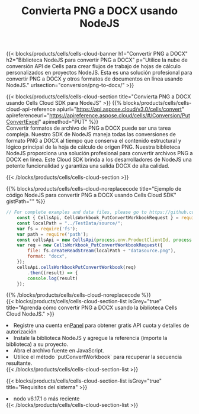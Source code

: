 ﻿---
title:  Convierta PNG a DOCX usando NodeJS
description:  Utilizar el SDK de la nube Aspose.Cells para NodeJS para convertir un archivo de formato PNG a un archivo de formato DOCX.
kwords: Excel, Convert PNG to DOCX, REST, NodeJS
howto: How to convert PNG to DOCX using Aspose.Cells Cloud NodeJS library.
---
{{< blocks/products/cells/cells-cloud-banner h1="Convertir PNG a DOCX" h2="Biblioteca NodeJS para convertir PNG a DOCX" p="Utilice la nube de conversión API de Cells para crear flujos de trabajo de hojas de cálculo personalizados en proyectos NodeJS. Esta es una solución profesional para convertir PNG a DOCX y otros formatos de documentos en línea usando NodeJS." urlsection="conversion/png-to-docx/" >}}

{{< blocks/products/cells/cells-cloud-section title="Convierta PNG a DOCX usando Cells Cloud SDK para NodeJS" >}}
{{% blocks/products/cells/cells-cloud-api-reference apiurl="https://api.aspose.cloud/v3.0/cells/convert" apireferenceurl="https://apireference.aspose.cloud/cells/#/Conversion/PutConvertExcel" apimethod="PUT" %}}
<br/>
Convertir formatos de archivo de PNG a DOCX puede ser una tarea compleja. Nuestro SDK de NodeJS maneja todas las conversiones de formato PNG a DOCX al tiempo que conserva el contenido estructural y lógico principal de la hoja de cálculo de origen PNG. Nuestra biblioteca NodeJS proporciona una solución profesional para convertir archivos PNG a DOCX en línea. Este Cloud SDK brinda a los desarrolladores de NodeJS una potente funcionalidad y garantiza una salida DOCX de alta calidad.

{{< /blocks/products/cells/cells-cloud-section >}}

{{% blocks/products/cells/cells-cloud-noreplacecode title="Ejemplo de código NodeJS para convertir PNG a DOCX usando Cells Cloud SDK" gistPath="" %}}
 
```js
// For complete examples and data files, please go to https://github.com/aspose-cells-cloud/aspose-cells-cloud-node/
    const { CellsApi, CellsWorkbook_PutConvertWorkbookRequest } = require("asposecellscloud");
    const localPath = "../TestData/source/";
    var fs = require('fs');
    var path = require('path');
    const cellsApi = new CellsApi(process.env.ProductClientId, process.env.ProductClientSecret);
    var req = new CellsWorkbook_PutConvertWorkbookRequest({
        file: fs.createReadStream(localPath + "datasource.png"),
        format: "docx",
    });
    cellsApi.cellsWorkbookPutConvertWorkbook(req)
        .then((result) => {
        console.log(result)
    });
```
 
{{% /blocks/products/cells/cells-cloud-noreplacecode %}}
<br/>
{{< blocks/products/cells/cells-cloud-section-list isGrey="true" title="Aprenda cómo convertir PNG a DOCX usando la biblioteca Cells Cloud NodeJS." >}}
<li> Registre una cuenta en<a href="https://dashboard.aspose.cloud/">Panel</a> para obtener gratis API cuota y detalles de autorización</li>
<li>Instale la biblioteca NodeJS y agregue la referencia (importe la biblioteca) a su proyecto.</li>
<li>Abra el archivo fuente en JavaScript.</li>
<li>Utilice el método `putConvertWorkbook` para recuperar la secuencia resultante.</li>
{{< /blocks/products/cells/cells-cloud-section-list >}}

{{< blocks/products/cells/cells-cloud-section-list isGrey="true" title="Requisitos del sistema" >}}
<li>nodo v6.17.1 o más reciente</li>
{{< /blocks/products/cells/cells-cloud-section-list >}}
